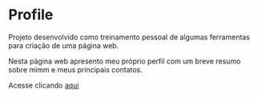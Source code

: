 # Profile

Projeto desenvolvido como treinamento pessoal de algumas ferramentas para criação de uma página web.

Nesta página web apresento meu próprio perfil com um breve resumo sobre mimm e meus principais contatos.

Acesse clicando <a href="https://ageununes.vercel.app" >aqui</a>

